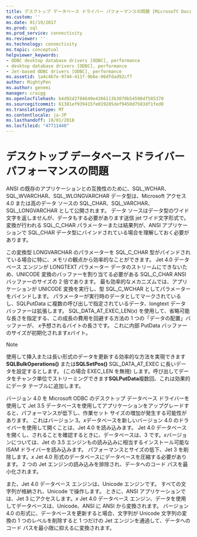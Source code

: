 ```yaml
---
title: デスクトップ データベース ドライバー パフォーマンスの問題 |Microsoft Docs
ms.custom: ''
ms.date: 01/19/2017
ms.prod: sql
ms.prod_service: connectivity
ms.reviewer: ''
ms.technology: connectivity
ms.topic: conceptual
helpviewer_keywords:
- ODBC desktop database drivers [ODBC], performance
- desktop database drivers [ODBC], performance
- Jet-based ODBC drivers [ODBC], performance
ms.assetid: 1a4c4b7e-9744-411f-9b6e-06dfdad92cf7
author: MightyPen
ms.author: genemi
manager: craigg
ms.openlocfilehash: b4d92d2784649e4366113b3070b54598df585370
ms.sourcegitcommit: 61381ef939415fe019285def9450d7583df1fed0
ms.translationtype: MT
ms.contentlocale: ja-JP
ms.lasthandoff: 10/01/2018
ms.locfileid: "47711440"
---
```

# <a name="desktop-database-driver-performance-issues"></a>デスクトップ データベース ドライバー パフォーマンスの問題
ANSI の既存のアプリケーションとの互換性のために、SQL_WCHAR、SQL_WVARCHAR、SQL_WLONGVARCHAR データ型は、Microsoft アクセス 4.0 または高のデータ ソースの SQL_CHAR、SQL_VARCHAR、SQL_LONGVARCHAR として公開されます。 データ ソースはデータ型のワイド文字を返しませんが、データもする必要があります送信 jet ワイド文字形式で。 変換が行われる SQL_C_CHAR パラメーターまたは結果列が、ANSI アプリケーションで SQL_CHAR データ型にバインドされている場合を理解しておく必要があります。  
  
 この変換型 LONGVARCHAR のパラメーターを SQL_C_CHAR 型がバインドされている場合に特に、メモリの観点から効率的なことができます。 Jet 4.0 データベース エンジンが LONGTEXT パラメーター データのストリームにできないため、UNICODE 変換のバッファーを割り当てる必要がある SQL_C_CHAR ANSI バッファーのサイズの 2 倍であります。 最も効率的なメカニズムでは、アプリケーションが UNICODE 変換を実行し、型 SQL_C_WCHAR としてパラメーターをバインドします。 パラメーターが実行時のデータとしてマークされているし、SQLPutData に複数の呼び出しで指定されているデータ、longtext データ バッファーは拡張します。 SQL_DATA_AT_EXEC_LEN(x) を使用して、省略可能な長さを指定する、この成長の費用を回避する方法の 1 つの「データの配置」バッファーが、 *x*予想されるバイトの長さです。 これに内部 PutData バッファーのサイズが初期化されます*x*バイト。  
  
> [!NOTE]  
>  使用して挿入または長い形式のデータを更新する効率的な方法を実現できます**SQLBulkOperations()** または**SQLSetPos()** SQL_DATA_AT_EXEC に長いデータを設定するとします。 (この場合 EXEC_LEN を無視) します。呼び出してデータをチャンク単位でストリーミングできます**SQLPutData**複数回、これは効果的にデータ テーブルに追加します。  
  
 バージョン 4.0 を Microsoft ODBC のデスクトップ データベース ドライバーを使用して Jet 3.5 データベースを使用してアプリケーションをアップグレードすると、パフォーマンスが低下し、作業セット サイズの増加が発生する可能性があります。 これはバージョン 3。*x*データベースを新しいバージョン 4.0 のドライバーを使用して開くことは、Jet 4.0 を読み込みます。 Jet 4.0 データベースを開くし、されることを確認するときに、データベースは、3 です。*x*バージョンについては、Jet の 3.5 エンジンもの読み込みに相当するインストール可能な ISAM ドライバーを読み込みます。 パフォーマンスとサイズの低下、Jet 3 を削除します。*x* Jet 4.0 形式のデータベースにデータベースを圧縮する必要があります。 2 つの Jet エンジンの読み込みを排除され、データへのコード パスを最小化されます。  
  
 また、Jet 4.0 データベース エンジンは、Unicode エンジンです。 すべての文字列が格納され、Unicode で操作します。 ときに、ANSI アプリケーションでは、Jet 3 にアクセスします。*x* Jet 4.0 データベース エンジン、データを使用してデータベースは、Unicode、ANSI に ANSI から変換されます。 バージョン 4.0 の形式に、データベースを更新すると場合、文字列が Unicode 文字列の変換の 1 つのレベルを削除すると 1 つだけの Jet エンジンを通過して、データへのコード パスを最小限に抑えるに変換されます。
